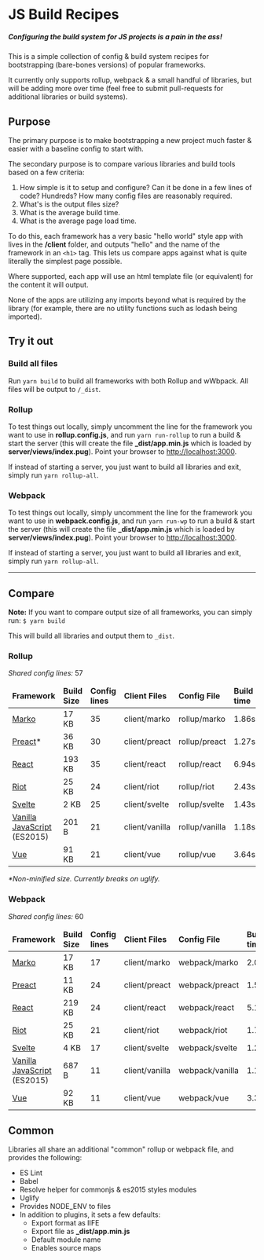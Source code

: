 # JS Build Recipes
##### Configuring the build system for JS projects is a pain in the ass!

This is a simple collection of config & build system recipes for bootstrapping (bare-bones versions) of popular frameworks.

It currently only supports rollup, webpack & a small handful of libraries, but will be adding more over time (feel free to submit pull-requests for additional libraries or build systems).

## Purpose
The primary purpose is to make bootstrapping a new project much faster & easier with a baseline config to start with.

The secondary purpose is to compare various libraries and build tools based on a few criteria:

1. How simple is it to setup and configure? Can it be done in a few lines of code? Hundreds? How many config files are reasonably required.
2. What's is the output files size?
3. What is the average build time.
4. What is the average page load time.

To do this, each framework has a very basic "hello world" style app with lives in the **/client** folder, and outputs "hello" and the name of the framework in an `<h1>` tag. This lets us compare apps against what is quite literally the simplest page possible.

Where supported, each app will use an html template file (or equivalent) for the content it will output.

None of the apps are utilizing any imports beyond what is required by the library (for example, there are no utility functions such as lodash being imported).

## Try it out

### Build all files
Run `yarn build` to build all frameworks with both Rollup and wWbpack. All files will be output to `/_dist`.

### Rollup
To test things out locally, simply uncomment the line for the framework you want to use in **rollup.config.js**, and run `yarn run-rollup` to run a build & start the server (this will create the file **_dist/app.min.js** which is loaded by **server/views/index.pug**). Point your browser to [http://localhost:3000](http://localhost:3000).

If instead of starting a server, you just want to build all libraries and exit, simply run `yarn rollup-all`.

### Webpack
To test things out locally, simply uncomment the line for the framework you want to use in **webpack.config.js**, and run `yarn run-wp` to run a build & start the server (this will create the file **_dist/app.min.js** which is loaded by **server/views/index.pug**). Point your browser to [http://localhost:3000](http://localhost:3000).

If instead of starting a server, you just want to build all libraries and exit, simply run `yarn rollup-all`.

----------

## Compare

**Note:** If you want to compare output size of all frameworks, you can simply run: `$ yarn build`

This will build all libraries and output them to `_dist`.

### Rollup
*Shared config lines:* 57

<table>

  <!-- HEADER -->
  <thead>
    <td><strong>Framework</strong></td>
    <td><strong>Build Size</strong></td>
    <td><strong>Config lines</strong></td>
    <td><strong>Client Files</strong></td>
    <td><strong>Config File</strong></td>
    <td><strong>Build time</strong></td>
  </thead>

  <!-- MARKO -->
  <tr>
    <td><a href='http://markojs.com/'>Marko</a></td>
    <td>17 KB</td>
    <td>35</td>
    <td>client/marko</td>
    <td>rollup/marko</td>
    <td>1.86s</td>
  </tr>

  <!-- PREACT -->
  <tr>
    <td><a href='http://preactjs.com'>Preact</a>&#42;</td>
    <td>36 KB</td>
    <td>30</td>
    <td>client/preact</td>
    <td>rollup/preact</td>
    <td>1.27s</td>
  </tr>

  <!-- REACT -->
  <tr>
    <td><a href='http://facebook.github.io/react/'>React</a></td>
    <td>193 KB</td>
    <td>35</td>
    <td>client/react</td>
    <td>rollup/react</td>
    <td>6.94s</td>
  </tr>

  <!-- RIOT -->
  <tr>
    <td><a href='http://riotjs.com'>Riot</a></td>
    <td>25 KB</td>
    <td>24</td>
    <td>client/riot</td>
    <td>rollup/riot</td>
    <td>2.43s</td>
  </tr>

  <!-- SVELTE -->
  <tr>
    <td><a href='https://svelte.technology/'>Svelte</a></td>
    <td>2 KB</td>
    <td>25</td>
    <td>client/svelte</td>
    <td>rollup/svelte</td>
    <td>1.43s</td>
  </tr>

  <!-- VANILLA -->
  <tr>
    <td><a href='http://developer.mozilla.org/en-US/docs/Web/JavaScript/Language_Resources'>Vanilla JavaScript</a> (ES2015)</td>
    <td>201 B</td>
    <td>21</td>
    <td>client/vanilla</td>
    <td>rollup/vanilla</td>
    <td>1.18s</td>
  </tr>

  <!-- VUE -->
  <tr>
    <td><a href='http://vuejs.org'>Vue</a></td>
    <td>91 KB</td>
    <td>21</td>
    <td>client/vue</td>
    <td>rollup/vue</td>
    <td>3.64s</td>
  </tr>

</table>

_*Non-minified size. Currently breaks on uglify._

### Webpack
*Shared config lines:* 60

<table>

  <!-- HEADER -->
  <thead>
    <td><strong>Framework</strong></td>
    <td><strong>Build Size</strong></td>
    <td><strong>Config lines</strong></td>
    <td><strong>Client Files</strong></td>
    <td><strong>Config File</strong></td>
    <td><strong>Build time</strong></td>
  </thead>

  <!-- MARKO -->
  <tr>
    <td><a href='http://markojs.com/'>Marko</a></td>
    <td>17 KB</td>
    <td>17</td>
    <td>client/marko</td>
    <td>webpack/marko</td>
    <td>2.03s</td>
  </tr>

  <!-- PREACT -->
  <tr>
    <td><a href='http://preactjs.com'>Preact</a></td>
    <td>11 KB</td>
    <td>24</td>
    <td>client/preact</td>
    <td>webpack/preact</td>
    <td>1.51s</td>
  </tr>

  <!-- REACT -->
  <tr>
    <td><a href='http://facebook.github.io/react/'>React</a></td>
    <td>219 KB</td>
    <td>24</td>
    <td>client/react</td>
    <td>webpack/react</td>
    <td>5.13s</td>
  </tr>

  <!-- RIOT -->
  <tr>
    <td><a href='http://riotjs.com'>Riot</a></td>
    <td>25 KB</td>
    <td>21</td>
    <td>client/riot</td>
    <td>webpack/riot</td>
    <td>1.73s</td>
  </tr>

  <!-- SVELTE -->
  <tr>
    <td><a href='https://svelte.technology/'>Svelte</a></td>
    <td>4 KB</td>
    <td>17</td>
    <td>client/svelte</td>
    <td>webpack/svelte</td>
    <td>1.24s</td>
  </tr>

  <!-- VANILLA -->
  <tr>
    <td><a href='http://developer.mozilla.org/en-US/docs/Web/JavaScript/Language_Resources'>Vanilla JavaScript</a> (ES2015)</td>
    <td>687 B</td>
    <td>11</td>
    <td>client/vanilla</td>
    <td>webpack/vanilla</td>
    <td>1.10s</td>
  </tr>

  <!-- VUE -->
  <tr>
    <td><a href='http://vuejs.org'>Vue</a></td>
    <td>92 KB</td>
    <td>11</td>
    <td>client/vue</td>
    <td>webpack/vue</td>
    <td>3.32s</td>
  </tr>

</table>

## Common
Libraries all share an additional "common" rollup or webpack file, and provides the following:
- ES Lint
- Babel
- Resolve helper for commonjs & es2015 styles modules
- Uglify
- Provides NODE_ENV to files
- In addition to plugins, it sets a few defaults:
  - Export format as IIFE
  - Export file as **_dist/app.min.js**
  - Default module name
  - Enables source maps
